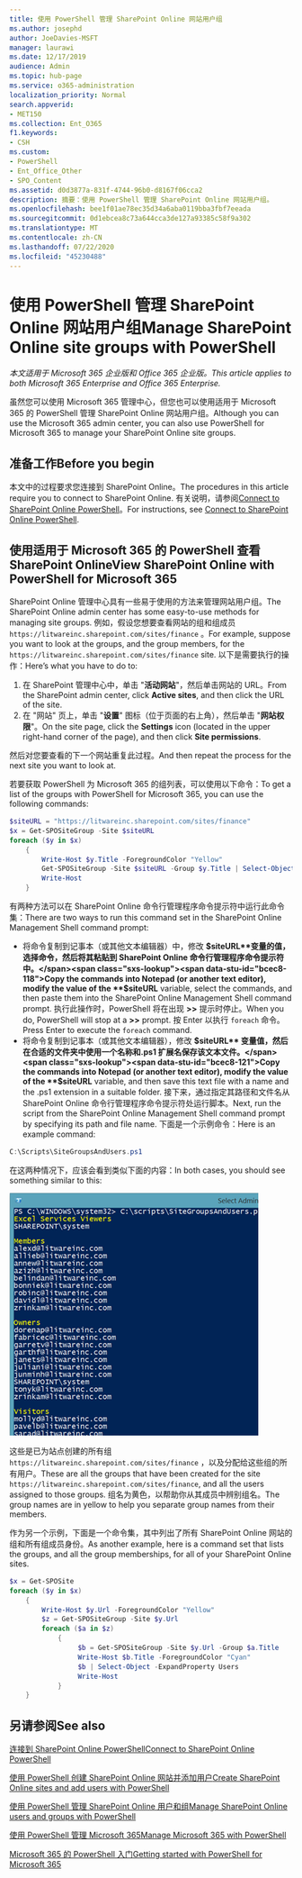 ```yaml
---
title: 使用 PowerShell 管理 SharePoint Online 网站用户组
ms.author: josephd
author: JoeDavies-MSFT
manager: laurawi
ms.date: 12/17/2019
audience: Admin
ms.topic: hub-page
ms.service: o365-administration
localization_priority: Normal
search.appverid:
- MET150
ms.collection: Ent_O365
f1.keywords:
- CSH
ms.custom:
- PowerShell
- Ent_Office_Other
- SPO_Content
ms.assetid: d0d3877a-831f-4744-96b0-d8167f06cca2
description: 摘要：使用 PowerShell 管理 SharePoint Online 网站用户组。
ms.openlocfilehash: bee1f01ae78ec35d34a6aba0119bba3fbf7eeada
ms.sourcegitcommit: 0d1ebcea8c73a644cca3de127a93385c58f9a302
ms.translationtype: MT
ms.contentlocale: zh-CN
ms.lasthandoff: 07/22/2020
ms.locfileid: "45230488"
---
```

# <a name="manage-sharepoint-online-site-groups-with-powershell"></a><span data-ttu-id="bcec8-103">使用 PowerShell 管理 SharePoint Online 网站用户组</span><span class="sxs-lookup"><span data-stu-id="bcec8-103">Manage SharePoint Online site groups with PowerShell</span></span>

<span data-ttu-id="bcec8-104">*本文适用于 Microsoft 365 企业版和 Office 365 企业版。*</span><span class="sxs-lookup"><span data-stu-id="bcec8-104">*This article applies to both Microsoft 365 Enterprise and Office 365 Enterprise.*</span></span>

<span data-ttu-id="bcec8-105">虽然您可以使用 Microsoft 365 管理中心，但您也可以使用适用于 Microsoft 365 的 PowerShell 管理 SharePoint Online 网站用户组。</span><span class="sxs-lookup"><span data-stu-id="bcec8-105">Although you can use the Microsoft 365 admin center, you can also use PowerShell for Microsoft 365 to manage your SharePoint Online site groups.</span></span>

## <a name="before-you-begin"></a><span data-ttu-id="bcec8-106">准备工作</span><span class="sxs-lookup"><span data-stu-id="bcec8-106">Before you begin</span></span>

<span data-ttu-id="bcec8-107">本文中的过程要求您连接到 SharePoint Online。</span><span class="sxs-lookup"><span data-stu-id="bcec8-107">The procedures in this article require you to connect to SharePoint Online.</span></span> <span data-ttu-id="bcec8-108">有关说明，请参阅[Connect to SharePoint Online PowerShell](https://docs.microsoft.com/powershell/sharepoint/sharepoint-online/connect-sharepoint-online?view=sharepoint-ps)。</span><span class="sxs-lookup"><span data-stu-id="bcec8-108">For instructions, see [Connect to SharePoint Online PowerShell](https://docs.microsoft.com/powershell/sharepoint/sharepoint-online/connect-sharepoint-online?view=sharepoint-ps).</span></span>

## <a name="view-sharepoint-online-with-powershell-for-microsoft-365"></a><span data-ttu-id="bcec8-109">使用适用于 Microsoft 365 的 PowerShell 查看 SharePoint Online</span><span class="sxs-lookup"><span data-stu-id="bcec8-109">View SharePoint Online with PowerShell for Microsoft 365</span></span>

<span data-ttu-id="bcec8-110">SharePoint Online 管理中心具有一些易于使用的方法来管理网站用户组。</span><span class="sxs-lookup"><span data-stu-id="bcec8-110">The SharePoint Online admin center has some easy-to-use methods for managing site groups.</span></span> <span data-ttu-id="bcec8-111">例如，假设您想要查看网站的组和组成员 `https://litwareinc.sharepoint.com/sites/finance` 。</span><span class="sxs-lookup"><span data-stu-id="bcec8-111">For example, suppose you want to look at the groups, and the group members, for the `https://litwareinc.sharepoint.com/sites/finance` site.</span></span> <span data-ttu-id="bcec8-112">以下是需要执行的操作：</span><span class="sxs-lookup"><span data-stu-id="bcec8-112">Here’s what you have to do to:</span></span>

1. <span data-ttu-id="bcec8-113">在 SharePoint 管理中心中，单击 "**活动网站**"，然后单击网站的 URL。</span><span class="sxs-lookup"><span data-stu-id="bcec8-113">From the SharePoint admin center, click **Active sites**, and then click the URL of the site.</span></span>
2. <span data-ttu-id="bcec8-114">在 "网站" 页上，单击 "**设置**" 图标（位于页面的右上角），然后单击 "**网站权限**"。</span><span class="sxs-lookup"><span data-stu-id="bcec8-114">On the site page, click the **Settings** icon (located in the upper right-hand corner of the page), and then click **Site permissions**.</span></span>

<span data-ttu-id="bcec8-115">然后对您要查看的下一个网站重复此过程。</span><span class="sxs-lookup"><span data-stu-id="bcec8-115">And then repeat the process for the next site you want to look at.</span></span>

<span data-ttu-id="bcec8-116">若要获取 PowerShell 为 Microsoft 365 的组列表，可以使用以下命令：</span><span class="sxs-lookup"><span data-stu-id="bcec8-116">To get a list of the groups with PowerShell for Microsoft 365, you can use the following commands:</span></span>

```powershell
$siteURL = "https://litwareinc.sharepoint.com/sites/finance"
$x = Get-SPOSiteGroup -Site $siteURL
foreach ($y in $x)
    {
        Write-Host $y.Title -ForegroundColor "Yellow"
        Get-SPOSiteGroup -Site $siteURL -Group $y.Title | Select-Object -ExpandProperty Users
        Write-Host
    }
```

<span data-ttu-id="bcec8-117">有两种方法可以在 SharePoint Online 命令行管理程序命令提示符中运行此命令集：</span><span class="sxs-lookup"><span data-stu-id="bcec8-117">There are two ways to run this command set in the SharePoint Online Management Shell command prompt:</span></span>

- <span data-ttu-id="bcec8-118">将命令复制到记事本（或其他文本编辑器）中，修改 **$siteURL**变量的值，选择命令，然后将其粘贴到 SharePoint Online 命令行管理程序命令提示符中。</span><span class="sxs-lookup"><span data-stu-id="bcec8-118">Copy the commands into Notepad (or another text editor), modify the value of the **$siteURL** variable, select the commands, and then paste them into the SharePoint Online Management Shell command prompt.</span></span> <span data-ttu-id="bcec8-119">执行此操作时，PowerShell 将在出现 **>>** 提示时停止。</span><span class="sxs-lookup"><span data-stu-id="bcec8-119">When you do, PowerShell will stop at a **>>** prompt.</span></span> <span data-ttu-id="bcec8-120">按 Enter 以执行 `foreach` 命令。</span><span class="sxs-lookup"><span data-stu-id="bcec8-120">Press Enter to execute the `foreach` command.</span></span><br/>
- <span data-ttu-id="bcec8-121">将命令复制到记事本（或其他文本编辑器），修改 **$siteURL** 变量值，然后在合适的文件夹中使用一个名称和.ps1 扩展名保存该文本文件。</span><span class="sxs-lookup"><span data-stu-id="bcec8-121">Copy the commands into Notepad (or another text editor), modify the value of the **$siteURL** variable, and then save this text file with a name and the .ps1 extension in a suitable folder.</span></span> <span data-ttu-id="bcec8-122">接下来，通过指定其路径和文件名从 SharePoint Online 命令行管理程序命令提示符处运行脚本。</span><span class="sxs-lookup"><span data-stu-id="bcec8-122">Next, run the script from the SharePoint Online Management Shell command prompt by specifying its path and file name.</span></span> <span data-ttu-id="bcec8-123">下面是一个示例命令：</span><span class="sxs-lookup"><span data-stu-id="bcec8-123">Here is an example command:</span></span>

```powershell
C:\Scripts\SiteGroupsAndUsers.ps1
```

<span data-ttu-id="bcec8-124">在这两种情况下，应该会看到类似下面的内容：</span><span class="sxs-lookup"><span data-stu-id="bcec8-124">In both cases, you should see something similar to this:</span></span>

![SharePoint Online 网站用户组](media/SPO-site-groups.png)

<span data-ttu-id="bcec8-126">这些是已为站点创建的所有组 `https://litwareinc.sharepoint.com/sites/finance` ，以及分配给这些组的所有用户。</span><span class="sxs-lookup"><span data-stu-id="bcec8-126">These are all the groups that have been created for the site `https://litwareinc.sharepoint.com/sites/finance`, and all the users assigned to those groups.</span></span> <span data-ttu-id="bcec8-127">组名为黄色，以帮助你从其成员中辨别组名。</span><span class="sxs-lookup"><span data-stu-id="bcec8-127">The group names are in yellow to help you separate group names from their members.</span></span>

<span data-ttu-id="bcec8-128">作为另一个示例，下面是一个命令集，其中列出了所有 SharePoint Online 网站的组和所有组成员身份。</span><span class="sxs-lookup"><span data-stu-id="bcec8-128">As another example, here is a command set that lists the groups, and all the group memberships, for all of your SharePoint Online sites.</span></span>

```powershell
$x = Get-SPOSite
foreach ($y in $x)
    {
        Write-Host $y.Url -ForegroundColor "Yellow"
        $z = Get-SPOSiteGroup -Site $y.Url
        foreach ($a in $z)
            {
                 $b = Get-SPOSiteGroup -Site $y.Url -Group $a.Title 
                 Write-Host $b.Title -ForegroundColor "Cyan"
                 $b | Select-Object -ExpandProperty Users
                 Write-Host
            }
    }
```
    
## <a name="see-also"></a><span data-ttu-id="bcec8-129">另请参阅</span><span class="sxs-lookup"><span data-stu-id="bcec8-129">See also</span></span>

[<span data-ttu-id="bcec8-130">连接到 SharePoint Online PowerShell</span><span class="sxs-lookup"><span data-stu-id="bcec8-130">Connect to SharePoint Online PowerShell</span></span>](https://docs.microsoft.com/powershell/sharepoint/sharepoint-online/connect-sharepoint-online?view=sharepoint-ps)

[<span data-ttu-id="bcec8-131">使用 PowerShell 创建 SharePoint Online 网站并添加用户</span><span class="sxs-lookup"><span data-stu-id="bcec8-131">Create SharePoint Online sites and add users with PowerShell</span></span>](create-sharepoint-sites-and-add-users-with-powershell.md)

[<span data-ttu-id="bcec8-132">使用 PowerShell 管理 SharePoint Online 用户和组</span><span class="sxs-lookup"><span data-stu-id="bcec8-132">Manage SharePoint Online users and groups with PowerShell</span></span>](manage-sharepoint-users-and-groups-with-powershell.md)

[<span data-ttu-id="bcec8-133">使用 PowerShell 管理 Microsoft 365</span><span class="sxs-lookup"><span data-stu-id="bcec8-133">Manage Microsoft 365 with PowerShell</span></span>](manage-office-365-with-office-365-powershell.md)
  
[<span data-ttu-id="bcec8-134">Microsoft 365 的 PowerShell 入门</span><span class="sxs-lookup"><span data-stu-id="bcec8-134">Getting started with PowerShell for Microsoft 365</span></span>](getting-started-with-office-365-powershell.md)

